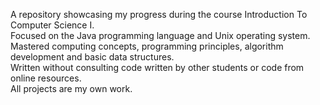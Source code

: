 A repository showcasing my progress during the course Introduction To Computer Science I. <br>
Focused on the Java programming language and Unix operating system.  <br>
Mastered computing concepts, programming principles, algorithm development and basic data structures. <br>
Written without consulting code written by other students or code from online resources.<br>
All projects are my own work. 

